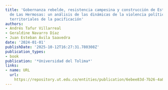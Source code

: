 ```yaml
---
title: 'Gobernanza rebelde, resistencia campesina y construcción de Estado en el cañón
  de Las Hermosas: un análisis de las dinámicas de la violencia política y los conflictos
  territoriales de la pacificación'
authors:
- Andrés Tafur Villarreal
- Geraldine Navarro Díaz
- Juan Esteban Ávila Saavedra
date: '2024-01-01'
publishDate: '2025-10-12T16:27:31.780308Z'
publication_types:
- book
publication: '*Universidad del Tolima*'
links:
- name: URL
  url: 
    https://repository.ut.edu.co/entities/publication/6ebee83d-7b26-4a83-aeb2-c72a7319473b
---
```

